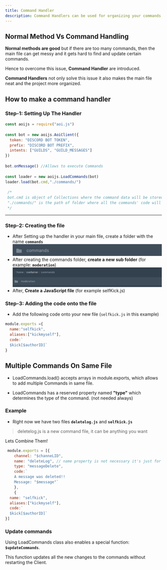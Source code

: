 ```yaml
---
title: Command Handler
description: Command Handlers can be used for organizing your commands
---
```


## Normal Method Vs Command Handling

**Normal methods are good** but if there are too many commands, then the main file can get messy and it gets hard to find and update certain commands. 

Hence to overcome this issue, **Command Handler** are introduced.

**Command Handlers** not only solve this issue it also makes the main file neat and the project more organized.

## How to make a command handler

### Step-1: Setting Up The Handler

```javascript title="index.js"
const aoijs = require("aoi.js")

const bot = new aoijs.AoiClient({
  token: "DISCORD BOT TOKEN",
  prefix: "DISCORD BOT PREFIX",
  intents: ["GUILDS", "GUILD_MESSAGES"]
})

bot.onMessage() //Allows to execute Commands

const loader = new aoijs.LoadCommands(bot)
loader.load(bot.cmd,"./commands/")

 /*
 bot.cmd is object of Collections where the command data will be stored
 "./commands/" is the path of folder where all the commands' code will be present
 */
```

***

### Step-2: Creating the file

* After Setting up the handler in your main file, create a folder with the name **`commands`** ![](../discord-examples/assets/screenshot-2020-11-23-at-9.54.22-pm.png)
* After creating the commands folder, **create a new sub folder** (for example: **`moderation`**) ![Subfolder could be used as a category like a discord category](../discord-examples/assets/screenshot-2020-11-23-at-9.57.28-pm.png)
* After, **Create a JavaScript file** (for example selfKick.js)

### Step-3: Adding the code onto the file

* Add the following code onto your new file (`selfkick.js` in this example)

```javascript title="/commands/selfKick.js"
module.exports ={
  name:"selfkick",
  aliases:["kickmyself"],
  code:`
  $kick[$authorID]`
}
```

## Multiple Commands On Same File

* LoadCommands.load() accepts arrays in module.exports, which allows to add multiple Commands in same file.

* LoadCommands has a reserved property named **"type"** which determines the type of the command. (not needed always)

### Example

* Right now we have two files **`deletelog.js`** and **`selfkick.js`**

> deletelog.js is a new command file, it can be anything you want

Lets Combine Them!

```javascript title="/commands/deletelog.js"
 module.exports = [{
    channel: "$channeLID",
    name: "deleteLog", // name property is not necessary it's just for logging the command (if this is not present channel property will be used for logging)
    type: "messageDelete",
    code:`
    A message was deleted!!
    Message: "$message"`
    },
    {
  name: "selfkick",
  aliases:["kickmyself"],
  code:`
  $kick[$authorID]`
}]
```

### Update commands

Using LoadCommands class also enables a special function: **`$updateCommands`**.

This function updates all the new changes to the commands without restarting the Client.